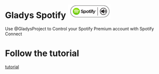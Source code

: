 # Gladys Spotify <img src="docs/assets/spotify-connect.jpg" width="140">
Use @GladysProject to Control your Spotify Premium account with Spotify Connect

# Follow the tutorial
[tutorial](https://adriendesola.github.io/gladys-spotify/)
